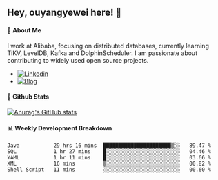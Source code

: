 ## Hey, ouyangyewei here! :wave:

#### :rocket: About Me
I work at Alibaba, focusing on distributed databases, currently learning TiKV, LevelDB, Kafka and DolphinScheduler. I am passionate about contributing to widely used open source projects.

- [![Linkedin](https://img.shields.io/badge/LinkedIn-ouyangyewei-blue)](https://www.linkedin.com/in/ouyangyewei/)
- [![Blog](https://img.shields.io/badge/Blog-yeweiouyang-orange)](https://blog.csdn.net/yeweiouyang)

#### :star2: Github Stats
[![Anurag's GitHub stats](https://github-readme-stats.vercel.app/api?username=ouyangyewei&show_icons=true&cache_seconds=3600&theme=tokyonight)](https://github.com/anuraghazra/github-readme-stats)

#### :bar_chart: Weekly Development Breakdown
<!--START_SECTION:waka-->

```text
Java           29 hrs 16 mins  ██████████████████████▒░░   89.47 %
SQL            1 hr 27 mins    █░░░░░░░░░░░░░░░░░░░░░░░░   04.46 %
YAML           1 hr 11 mins    █░░░░░░░░░░░░░░░░░░░░░░░░   03.66 %
XML            16 mins         ▒░░░░░░░░░░░░░░░░░░░░░░░░   00.82 %
Shell Script   11 mins         ░░░░░░░░░░░░░░░░░░░░░░░░░   00.60 %
```

<!--END_SECTION:waka-->
